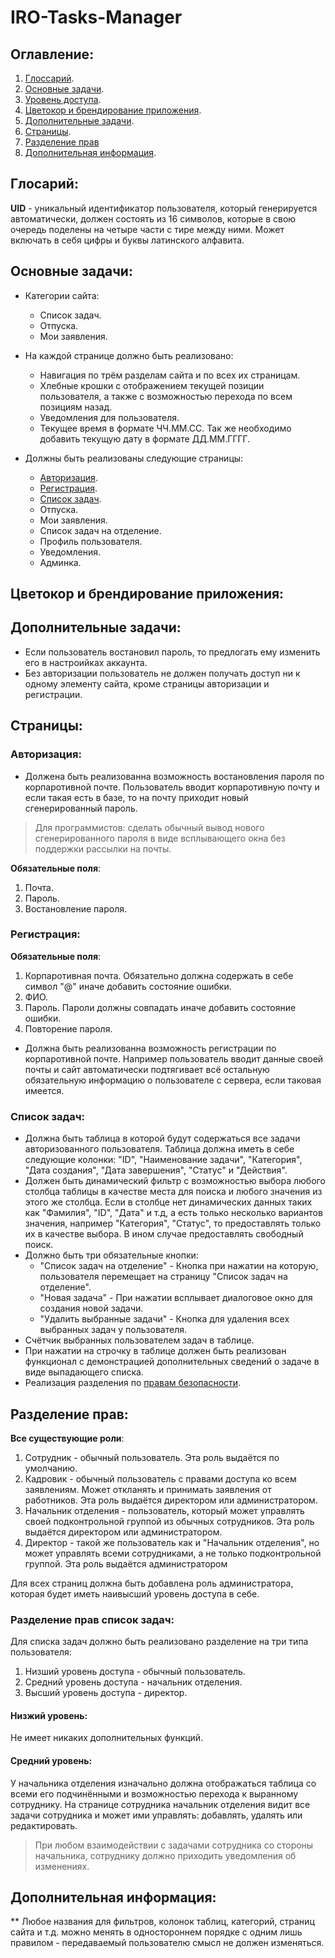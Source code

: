 # IRO-Tasks-Manager

## Оглавление:

1. [Глоссарий](#глоссарий).
1. [Основные задачи](#основные-задачи).
2. [Уровень доступа](#уровень-доступа).
3. [Цветокор и брендирование приложения](#цветокор-и-брендирование-приложения).
4. [Дополнительные задачи](#дополнительные-задачи).
5. [Страницы](#страницы).
6. [Разделение прав](#разделение-прав)
7. [Дополнительная информация](#дополнительная-информация).

## Глосарий:

**UID** - уникальный идентификатор пользователя, который генерируется автоматически, должен состоять из 16 символов, которые в свою очередь поделены на четыре части с тире между ними. Может включать в себя цифры и буквы латинского алфавита.

## Основные задачи:

- Категории сайта:
    - Список задач.
    - Отпуска.
    - Мои заявления.

- На каждой странице должно быть реализовано:
    - Навигация по трём разделам сайта и по всех их страницам.
    - Хлебные крошки с отображением текущей позиции пользователя, а также с возможностью перехода по всем позициям назад.
    - Уведомления для пользователя.
    - Текущее время в формате ЧЧ.ММ.СС. Так же необходимо добавить текущую дату в формате ДД.ММ.ГГГГ.

- Должны быть реализованы следующие страницы:
    - [Авторизация](#авторизация).
    - [Регистрация](#регистрация).
    - [Список задач](#список-задач).
    - Отпуска.
    - Мои заявления.
    - Список задач на отделение.
    - Профиль пользователя.
    - Уведомления.
    - Админка.

## Цветокор и брендирование приложения:
## Дополнительные задачи:

- Если пользователь востановил пароль, то предлогать ему изменить его в настроийках аккаунта.
- Без авторизации пользователь не должен получать доступ ни к одному элементу сайта, кроме страницы авторизации и регистрации.

## Страницы:

### Авторизация:

- Должена быть реализованна возможность востановления пароля по корпаротивной почте. Пользователь вводит корпаротивную почту и если такая есть в базе, то на почту приходит новый сгенерированный пароль.
> Для программистов: сделать обычный вывод нового сгенерированного пароля в виде всплывающего окна без поддержки рассылки на почты.

**Обязательные поля**:

1. Почта.
2. Пароль.
3. Востановление пароля.

### Регистрация:

**Обязательные поля**:

1. Корпаротивная почта. Обязательно должна содержать в себе символ "@" иначе добавить состояние ошибки.
2. ФИО.
3. Пароль. Пароли должны совпадать иначе добавить состояние ошибки.
4. Повторение пароля.

- Должна быть реализованна возможность регистрации по корпаротивной почте. Например пользователь вводит данные своей почты и сайт автоматически подтягивает всё остальную обязательную информацию о пользователе с сервера, если таковая имеется.

### Список задач:

- Должна быть таблица в которой будут содержаться все задачи авторизованного пользователя. Таблица должна иметь в себе следующие колонки: "ID", "Наименование задачи", "Категория", "Дата создания", "Дата завершения", "Статус" и "Действия".
- Должен быть динамический фильтр с возможностью выбора любого столбца таблицы в качестве места для поиска и любого значения из этого же столбца. Если в столбце нет динамических данных таких как "Фамилия", "ID", "Дата" и т.д, а есть только несколько вариантов значения, например "Категория", "Статус", то предоставлять только их в качестве выбора. В ином случае предоставлять свободный поиск.
- Должно быть три обязательные кнопки:
    - "Список задач на отделение" - Кнопка при нажатии на которую, пользователя перемещает на страницу "Список задач на отделение".
    - "Новая задача" - При нажатии всплывает диалоговое окно для создания новой задачи.
    - "Удалить выбранные задачи" - Кнопка для удаления всех выбранных задач у пользователя.
- Счётчик выбранных пользователем задач в таблице.
- При нажатии на строчку в таблице должен быть реализован функционал с демонстрацией дополнительных сведений о задаче в виде выпадающего списка.
- Реализация разделения по [правам безопасности](#разделение-прав-список-задач).

## Разделение прав:

**Все существующие роли**: 

1. Сотрудник - обычный пользователь. Эта роль выдаётся по умолчанию.
2. Кадровик - обычный пользователь с правами доступа ко всем заявлениям. Может откланять и принимать заявления от работников. Эта роль выдаётся директором или администратором.
3. Начальник отделения - пользователь, который может управлять своей подконтрольной группой из обычных сотрудников. Эта роль выдаётся директором или администратором.
4. Директор - такой же пользователь как и "Начальник отделения", но может управлять всеми сотрудниками, а не только подконтрольной группой. Эта роль выдаётся администратором

Для всех страниц должна быть добавлена роль администратора, которая будет иметь наивысший уровень доступа в себе.

### Разделение прав список задач:

Для списка задач должно быть реализовано разделение на три типа пользователя:

1. Низший уровень доступа - обычный пользователь.
2. Средний уровень доступа - начальник отделения.
3. Высший уровень доступа - директор.

#### Низжий уровень:

Не имеет никаких дополнительных функций.

#### Средний уровень:

У начальника отделения изначально должна отображаться таблица со всеми его подчинёнными и возможностью перехода к выранному сотруднику. На странице сотрудника начальник отделения видит все задачи сотрудника и может ими управлять: добавлять, удалять или редактировать.

> При любом взаимодействии с задачами сотрудника со стороны начальника, сотруднику должно приходить уведомления об изменениях.

## Дополнительная информация:

** Любое названия для фильтров, колонок таблиц, категорий, страниц сайта и т.д. можно менять в одностороннем порядке с одним лишь правилом - передаваемый пользователю смысл не должен изменяться.
